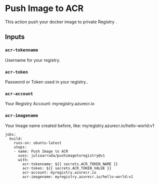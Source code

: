 # Push Image to ACR

This action push your docker image to private Registry .

## Inputs

### `acr-tokenname`
Username for your registry.

### `acr-token`
Password or Token used in your registry..

### `acr-account`
Your Registry Account: myregistry.azurecr.io

### `acr-imagename`
Your Image name created before, like: myregistry.azurecr.io/hello-world:v1


```
jobs:
  build:
    runs-on: ubuntu-latest
    steps:
    - name: Push Image to ACR
      uses: julioarruda/pushimagetoregistry@v1
      with:
        acr-tokenname: ${{ secrets.ACR_TOKEN_NAME }}
        acr-token: ${{ secrets.ACR_TOKEN_VALUE }}
        acr-account: myregistry.azurecr.io
        acr-imagename: myregistry.azurecr.io/hello-world:v1

```